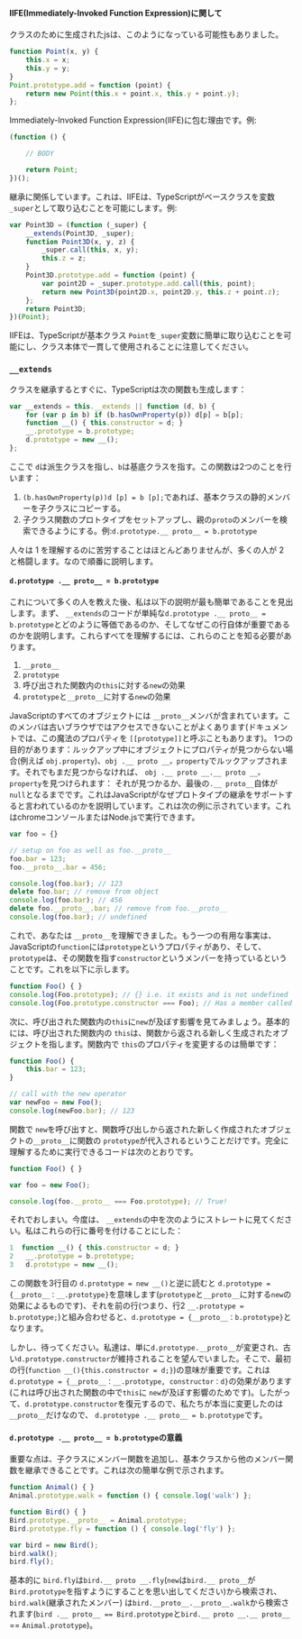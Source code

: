 #### IIFE(Immediately-Invoked Function Expression)に関して
クラスのために生成されたjsは、このようになっている可能性もありました。
```ts
function Point(x, y) {
    this.x = x;
    this.y = y;
}
Point.prototype.add = function (point) {
    return new Point(this.x + point.x, this.y + point.y);
};
```

Immediately-Invoked Function Expression(IIFE)に包む理由です。例:

```ts
(function () {

    // BODY

    return Point;
})();
```

継承に関係しています。これは、IIFEは、TypeScriptがベースクラスを変数 `_super`として取り込むことを可能にします。例:

```ts
var Point3D = (function (_super) {
    __extends(Point3D, _super);
    function Point3D(x, y, z) {
        _super.call(this, x, y);
        this.z = z;
    }
    Point3D.prototype.add = function (point) {
        var point2D = _super.prototype.add.call(this, point);
        return new Point3D(point2D.x, point2D.y, this.z + point.z);
    };
    return Point3D;
})(Point);
```

IIFEは、TypeScriptが基本クラス `Point`を`_super`変数に簡単に取り込むことを可能にし、クラス本体で一貫して使用されることに注意してください。

### `__extends`
クラスを継承するとすぐに、TypeScriptは次の関数も生成します：
```ts
var __extends = this.__extends || function (d, b) {
    for (var p in b) if (b.hasOwnProperty(p)) d[p] = b[p];
    function __() { this.constructor = d; }
    __.prototype = b.prototype;
    d.prototype = new __();
};
```
ここで `d`は派生クラスを指し、`b`は基底クラスを指す。この関数は2つのことを行います：
1. `(b.hasOwnProperty(p))d [p] = b [p];`であれば、基本クラスの静的メンバーを子クラスにコピーする。
1. 子クラス関数のプロトタイプをセットアップし、親の`proto`のメンバーを検索できるようにする。例:`d.prototype.__ proto__ = b.prototype`

人々は 1 を理解するのに苦労することはほとんどありませんが、多くの人が 2 と格闘します。なので順番に説明します。

#### `d.prototype .__ proto__ = b.prototype`

これについて多くの人を教えた後、私は以下の説明が最も簡単であることを見出します。まず、 `__extends`のコードが単純な`d.prototype .__ proto__ = b.prototype`とどのように等価であるのか、そしてなぜこの行自体が重要であるのかを説明します。これらすべてを理解するには、これらのことを知る必要があります。

1. `__proto__`
1. `prototype`
1. 呼び出された関数内の`this`に対する`new`の効果
1. `prototype`と`__proto__`に対する`new`の効果

JavaScriptのすべてのオブジェクトには `__proto__`メンバが含まれています。このメンバは古いブラウザではアクセスできないことがよくあります(ドキュメントでは、この魔法のプロパティを `[[prototype]]`と呼ぶこともあります)。 1つの目的があります：ルックアップ中にオブジェクトにプロパティが見つからない場合(例えば `obj.property`)、`obj .__ proto __。property`でルックアップされます。それでもまだ見つからなければ、 `obj .__ proto __.__ proto __。property`を見つけられます： それが見つかるか、最後の`.__ proto__`自体が`null`となるまでです。これはJavaScriptがなぜプロトタイプの継承をサポートすると言われているのかを説明しています。これは次の例に示されています。これはchromeコンソールまたはNode.jsで実行できます。

```ts
var foo = {}

// setup on foo as well as foo.__proto__
foo.bar = 123;
foo.__proto__.bar = 456;

console.log(foo.bar); // 123
delete foo.bar; // remove from object
console.log(foo.bar); // 456
delete foo.__proto__.bar; // remove from foo.__proto__
console.log(foo.bar); // undefined
```

これで、あなたは `__proto__`を理解できました。もう一つの有用な事実は、JavaScriptの`function`には`prototype`というプロパティがあり、そして、`prototype`は、その関数を指す`constructor`というメンバーを持っているということです。これを以下に示します。

```ts
function Foo() { }
console.log(Foo.prototype); // {} i.e. it exists and is not undefined
console.log(Foo.prototype.constructor === Foo); // Has a member called `constructor` pointing back to the function
```

次に、呼び出された関数内の`this`に`new`が及ぼす影響を見てみましょう。基本的には、呼び出された関数内の `this`は、関数から返される新しく生成されたオブジェクトを指します。関数内で `this`のプロパティを変更するのは簡単です：

```ts
function Foo() {
    this.bar = 123;
}

// call with the new operator
var newFoo = new Foo();
console.log(newFoo.bar); // 123
```

関数で `new`を呼び出すと、関数呼び出しから返された新しく作成されたオブジェクトの`__proto__`に関数の `prototype`が代入されるということだけです。完全に理解するために実行できるコードは次のとおりです。

```ts
function Foo() { }

var foo = new Foo();

console.log(foo.__proto__ === Foo.prototype); // True!
```

それでおしまい。今度は、 `__extends`の中を次のようにストレートに見てください。私はこれらの行に番号を付けることにした：

```ts
1  function __() { this.constructor = d; }
2   __.prototype = b.prototype;
3   d.prototype = new __();
```

この関数を3行目の `d.prototype = new __()`と逆に読むと `d.prototype = {__proto__：__.prototype}`を意味します(`prototype`と`__proto__`に対する`new`の効果によるものです)、それを前の行(つまり、行2 `__.prototype = b.prototype;`)と組み合わせると、`d.prototype = {__proto__：b.prototype}`となります。

しかし、待ってください。私達は、単に`d.prototype.__proto__`が変更され、古い`d.prototype.constructor`が維持されることを望んでいました。そこで、最初の行(`function __(){this.constructor = d;}`)の意味が重要です。これは`d.prototype = {__proto__：__.prototype, constructor：d}`の効果があります(これは呼び出された関数の中で`this`に `new`が及ぼす影響のためです)。したがって、`d.prototype.constructor`を復元するので、私たちが本当に変更したのは`__proto__`だけなので、 `d.prototype .__ proto__ = b.prototype`です。

#### `d.prototype .__ proto__ = b.prototype`の意義

重要な点は、子クラスにメンバー関数を追加し、基本クラスから他のメンバー関数を継承できることです。これは次の簡単な例で示されます。

```ts
function Animal() { }
Animal.prototype.walk = function () { console.log('walk') };

function Bird() { }
Bird.prototype.__proto__ = Animal.prototype;
Bird.prototype.fly = function () { console.log('fly') };

var bird = new Bird();
bird.walk();
bird.fly();
```
基本的に `bird.fly`は`bird.__ proto __.fly`(`new`は`bird.__ proto__`が `Bird.prototype`を指すようにすることを思い出してください)から検索され、`bird.walk`(継承されたメンバー) は`bird.__proto__.__proto__.walk`から検索されます(`bird .__ proto__ == Bird.prototype`と`bird.__ proto __.__ proto__` == `Animal.prototype`)。
